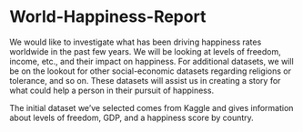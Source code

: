 # World-Happiness-Report

We would like to investigate what has been driving happiness rates worldwide in the past few years. We will be looking at levels of freedom, income, etc., and their impact on happiness. For additional datasets, we will be on the lookout for other social-economic datasets regarding religions or tolerance, and so on. These datasets will assist us in creating a story for what could help a person in their pursuit of happiness.

The initial dataset we’ve selected comes from Kaggle and gives information about levels of freedom, GDP, and a happiness score by country.
